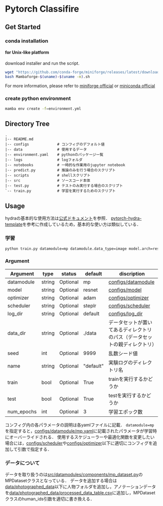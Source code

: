 # Pytorch Classifire

## Get Started

### conda installation

#### for Unix-like platform

download installer and run the script.

```bash
wget "https://github.com/conda-forge/miniforge/releases/latest/download/Mambaforge-$(uname)-$(uname -m).sh"
bash Mambaforge-$(uname)-$(uname -m).sh
```

For more information, please refer to [miniforge official](https://github.com/conda-forge/miniforge) or [miniconda official](https://docs.conda.io/en/latest/miniconda.html)

### create python environment

```bash
mamba env create -f=environment.yml
```

## Directory Tree

```binary
.
|-- README.md
|-- configs             # コンフィグのデフォルト値
|-- data                # 使用するデータ
|-- environment.yaml    # pythonのパッケージ一覧
|-- logs                # logフォルダ
|-- notebooks           # 一時的な作業用のjupyter notebook
|-- predict.py          # 推論のみを行う場合のスクリプト
|-- scripts             # shellスクリプト
|-- src                 # ソースコード本体
|-- test.py             # テストのみ実行する場合のスクリプト
`-- train.py            # 学習を実行するためのスクリプト
```

## Usage

hydraの基本的な使用方法は[公式ドキュメント](https://hydra.cc/docs/intro/)を参照．
[pytorch-hydra-template](https://github.com/ashleve/lightning-hydra-template)を参考に作成しているため，基本的な使い方は類似している．

### 学習

```bash
python train.py datamodule=mp datamodule.data_type=image model.arch=resnet18 model.pretrain=True num_epochs=30 scheduler.step_size=15
```

### Argument

| Argument | type | status | default | discription |
| --- | --- | --- | --- | --- |
| datamodule | string | Optional | mp | [configs/datamodule](configs/datamodule) |
| model | string | Optional | resnet | [configs/model](configs/model) |
| optimizer | string | Optional | adam | [configs/optimizer](configs/optimizer) |
| scheduler | string | Optional | steplr | [configs/scheduler](configs/scheduler) |
| log_dir | string | Optional | default |  [configs/log_dir](configs/log_dir) |
| data_dir | string | Optional | ./data | データセットが置いてあるディレクトリのパス（データセットの親ディレクトリ） |
| seed | int | Optional | 9999 | 乱数シード値 |
| name | string | Optional | "default" | 実験ログのディレクトリ名 |
| train | bool | Optional | True | trainを実行するかどうか |
| test | bool | Optional | True | testを実行するかどうか |
| num_epochs | int | Optional | 3 | 学習エポック数 |

コンフィグ内の各パラメータの説明は各yamlファイルに記載．
```datamodule=mp```を指定すると，[configs/datamodule/mp.yaml](configs/datamodule/mp.yaml)に記載されたパラメータが学習時にオーバーライドされる．
使用するスケジューラーや最適化関数を変更したい場合には，[configs/scheduler](configs/scheduler)や[configs/optimizer](configs/optimizer)以下に適切にコンフィグを追加して引数で指定する．

### データについて

データを取り扱うのは[src/datamodules/components/mp_dataset.py](src/datamodules/components/mp_dataset.py)のMPDatasetクラスとなっている．
データを追加する場合は[data/photographed_data](data/photographed_data)以下に人物フォルダを追加し，アノテーションデータを[data/photographed_data/processed_data_table.csv](data/photographed_data/processed_data_table.csv)に追加し，MPDatasetクラスのhuman_ids引数を適切に書き換える．

